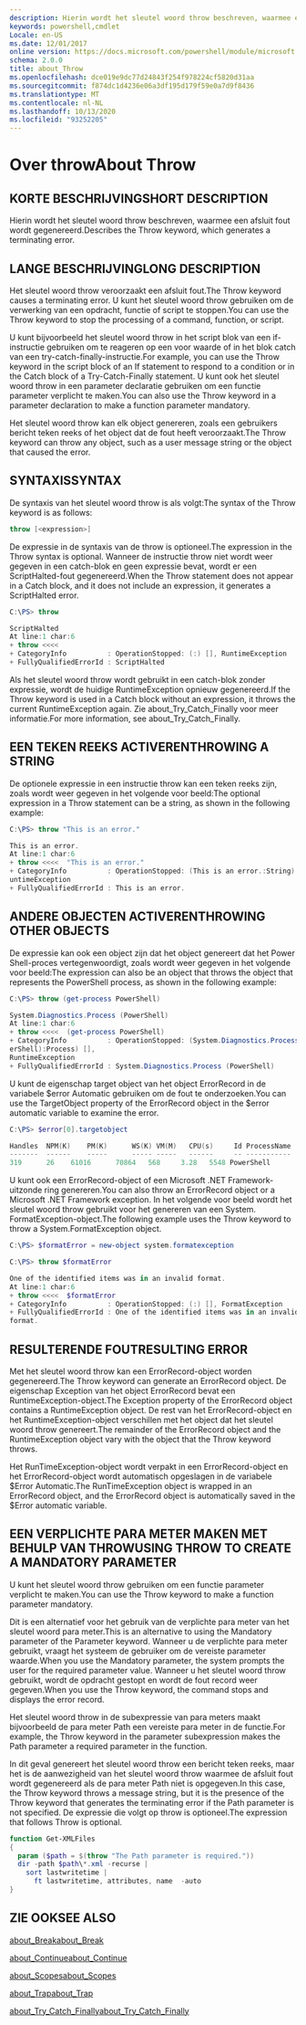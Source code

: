 ```yaml
---
description: Hierin wordt het sleutel woord throw beschreven, waarmee een afsluit fout wordt gegenereerd.
keywords: powershell,cmdlet
Locale: en-US
ms.date: 12/01/2017
online version: https://docs.microsoft.com/powershell/module/microsoft.powershell.core/about/about_throw?view=powershell-6&WT.mc_id=ps-gethelp
schema: 2.0.0
title: about_Throw
ms.openlocfilehash: dce019e9dc77d24843f254f978224cf5820d31aa
ms.sourcegitcommit: f874dc1d4236e06a3df195d179f59e0a7d9f8436
ms.translationtype: MT
ms.contentlocale: nl-NL
ms.lasthandoff: 10/13/2020
ms.locfileid: "93252205"
---
```

# <a name="about-throw"></a><span data-ttu-id="369d8-104">Over throw</span><span class="sxs-lookup"><span data-stu-id="369d8-104">About Throw</span></span>

## <a name="short-description"></a><span data-ttu-id="369d8-105">KORTE BESCHRIJVING</span><span class="sxs-lookup"><span data-stu-id="369d8-105">SHORT DESCRIPTION</span></span>
<span data-ttu-id="369d8-106">Hierin wordt het sleutel woord throw beschreven, waarmee een afsluit fout wordt gegenereerd.</span><span class="sxs-lookup"><span data-stu-id="369d8-106">Describes the Throw keyword, which generates a terminating error.</span></span>

## <a name="long-description"></a><span data-ttu-id="369d8-107">LANGE BESCHRIJVING</span><span class="sxs-lookup"><span data-stu-id="369d8-107">LONG DESCRIPTION</span></span>

<span data-ttu-id="369d8-108">Het sleutel woord throw veroorzaakt een afsluit fout.</span><span class="sxs-lookup"><span data-stu-id="369d8-108">The Throw keyword causes a terminating error.</span></span> <span data-ttu-id="369d8-109">U kunt het sleutel woord throw gebruiken om de verwerking van een opdracht, functie of script te stoppen.</span><span class="sxs-lookup"><span data-stu-id="369d8-109">You can use the Throw keyword to stop the processing of a command, function, or script.</span></span>

<span data-ttu-id="369d8-110">U kunt bijvoorbeeld het sleutel woord throw in het script blok van een if-instructie gebruiken om te reageren op een voor waarde of in het blok catch van een try-catch-finally-instructie.</span><span class="sxs-lookup"><span data-stu-id="369d8-110">For example, you can use the Throw keyword in the script block of an If statement to respond to a condition or in the Catch block of a Try-Catch-Finally statement.</span></span> <span data-ttu-id="369d8-111">U kunt ook het sleutel woord throw in een parameter declaratie gebruiken om een functie parameter verplicht te maken.</span><span class="sxs-lookup"><span data-stu-id="369d8-111">You can also use the Throw keyword in a parameter declaration to make a function parameter mandatory.</span></span>

<span data-ttu-id="369d8-112">Het sleutel woord throw kan elk object genereren, zoals een gebruikers bericht teken reeks of het object dat de fout heeft veroorzaakt.</span><span class="sxs-lookup"><span data-stu-id="369d8-112">The Throw keyword can throw any object, such as a user message string or the object that caused the error.</span></span>

## <a name="syntax"></a><span data-ttu-id="369d8-113">SYNTAXIS</span><span class="sxs-lookup"><span data-stu-id="369d8-113">SYNTAX</span></span>

<span data-ttu-id="369d8-114">De syntaxis van het sleutel woord throw is als volgt:</span><span class="sxs-lookup"><span data-stu-id="369d8-114">The syntax of the Throw keyword is as follows:</span></span>

```powershell
throw [<expression>]
```

<span data-ttu-id="369d8-115">De expressie in de syntaxis van de throw is optioneel.</span><span class="sxs-lookup"><span data-stu-id="369d8-115">The expression in the Throw syntax is optional.</span></span> <span data-ttu-id="369d8-116">Wanneer de instructie throw niet wordt weer gegeven in een catch-blok en geen expressie bevat, wordt er een ScriptHalted-fout gegenereerd.</span><span class="sxs-lookup"><span data-stu-id="369d8-116">When the Throw statement does not appear in a Catch block, and it does not include an expression, it generates a ScriptHalted error.</span></span>

```powershell
C:\PS> throw

ScriptHalted
At line:1 char:6
+ throw <<<<
+ CategoryInfo          : OperationStopped: (:) [], RuntimeException
+ FullyQualifiedErrorId : ScriptHalted
```

<span data-ttu-id="369d8-117">Als het sleutel woord throw wordt gebruikt in een catch-blok zonder expressie, wordt de huidige RuntimeException opnieuw gegenereerd.</span><span class="sxs-lookup"><span data-stu-id="369d8-117">If the Throw keyword is used in a Catch block without an expression, it throws the current RuntimeException again.</span></span> <span data-ttu-id="369d8-118">Zie about_Try_Catch_Finally voor meer informatie.</span><span class="sxs-lookup"><span data-stu-id="369d8-118">For more information, see about_Try_Catch_Finally.</span></span>

## <a name="throwing-a-string"></a><span data-ttu-id="369d8-119">EEN TEKEN REEKS ACTIVEREN</span><span class="sxs-lookup"><span data-stu-id="369d8-119">THROWING A STRING</span></span>

<span data-ttu-id="369d8-120">De optionele expressie in een instructie throw kan een teken reeks zijn, zoals wordt weer gegeven in het volgende voor beeld:</span><span class="sxs-lookup"><span data-stu-id="369d8-120">The optional expression in a Throw statement can be a string, as shown in the following example:</span></span>

```powershell
C:\PS> throw "This is an error."

This is an error.
At line:1 char:6
+ throw <<<<  "This is an error."
+ CategoryInfo          : OperationStopped: (This is an error.:String) [], R
untimeException
+ FullyQualifiedErrorId : This is an error.
```

## <a name="throwing-other-objects"></a><span data-ttu-id="369d8-121">ANDERE OBJECTEN ACTIVEREN</span><span class="sxs-lookup"><span data-stu-id="369d8-121">THROWING OTHER OBJECTS</span></span>

<span data-ttu-id="369d8-122">De expressie kan ook een object zijn dat het object genereert dat het Power Shell-proces vertegenwoordigt, zoals wordt weer gegeven in het volgende voor beeld:</span><span class="sxs-lookup"><span data-stu-id="369d8-122">The expression can also be an object that throws the object that represents the PowerShell process, as shown in the following example:</span></span>

```powershell
C:\PS> throw (get-process PowerShell)

System.Diagnostics.Process (PowerShell)
At line:1 char:6
+ throw <<<<  (get-process PowerShell)
+ CategoryInfo          : OperationStopped: (System.Diagnostics.Process (Pow
erShell):Process) [],
RuntimeException
+ FullyQualifiedErrorId : System.Diagnostics.Process (PowerShell)
```

<span data-ttu-id="369d8-123">U kunt de eigenschap target object van het object ErrorRecord in de variabele $error Automatic gebruiken om de fout te onderzoeken.</span><span class="sxs-lookup"><span data-stu-id="369d8-123">You can use the TargetObject property of the ErrorRecord object in the $error automatic variable to examine the error.</span></span>

```powershell
C:\PS> $error[0].targetobject

Handles  NPM(K)    PM(K)      WS(K) VM(M)   CPU(s)     Id ProcessName
-------  ------    -----      ----- -----   ------     -- -----------
319      26    61016      70864   568     3.28   5548 PowerShell
```

<span data-ttu-id="369d8-124">U kunt ook een ErrorRecord-object of een Microsoft .NET Framework-uitzonde ring genereren.</span><span class="sxs-lookup"><span data-stu-id="369d8-124">You can also throw an ErrorRecord object or a Microsoft .NET Framework exception.</span></span> <span data-ttu-id="369d8-125">In het volgende voor beeld wordt het sleutel woord throw gebruikt voor het genereren van een System. FormatException-object.</span><span class="sxs-lookup"><span data-stu-id="369d8-125">The following example uses the Throw keyword to throw a System.FormatException object.</span></span>

```powershell
C:\PS> $formatError = new-object system.formatexception

C:\PS> throw $formatError

One of the identified items was in an invalid format.
At line:1 char:6
+ throw <<<<  $formatError
+ CategoryInfo          : OperationStopped: (:) [], FormatException
+ FullyQualifiedErrorId : One of the identified items was in an invalid
format.
```

## <a name="resulting-error"></a><span data-ttu-id="369d8-126">RESULTERENDE FOUT</span><span class="sxs-lookup"><span data-stu-id="369d8-126">RESULTING ERROR</span></span>

<span data-ttu-id="369d8-127">Met het sleutel woord throw kan een ErrorRecord-object worden gegenereerd.</span><span class="sxs-lookup"><span data-stu-id="369d8-127">The Throw keyword can generate an ErrorRecord object.</span></span> <span data-ttu-id="369d8-128">De eigenschap Exception van het object ErrorRecord bevat een RuntimeException-object.</span><span class="sxs-lookup"><span data-stu-id="369d8-128">The Exception property of the ErrorRecord object contains a RuntimeException object.</span></span> <span data-ttu-id="369d8-129">De rest van het ErrorRecord-object en het RuntimeException-object verschillen met het object dat het sleutel woord throw genereert.</span><span class="sxs-lookup"><span data-stu-id="369d8-129">The remainder of the ErrorRecord object and the RuntimeException object vary with the object that the Throw keyword throws.</span></span>

<span data-ttu-id="369d8-130">Het RunTimeException-object wordt verpakt in een ErrorRecord-object en het ErrorRecord-object wordt automatisch opgeslagen in de variabele $Error Automatic.</span><span class="sxs-lookup"><span data-stu-id="369d8-130">The RunTimeException object is wrapped in an ErrorRecord object, and the ErrorRecord object is automatically saved in the $Error automatic variable.</span></span>

## <a name="using-throw-to-create-a-mandatory-parameter"></a><span data-ttu-id="369d8-131">EEN VERPLICHTE PARA METER MAKEN MET BEHULP VAN THROW</span><span class="sxs-lookup"><span data-stu-id="369d8-131">USING THROW TO CREATE A MANDATORY PARAMETER</span></span>

<span data-ttu-id="369d8-132">U kunt het sleutel woord throw gebruiken om een functie parameter verplicht te maken.</span><span class="sxs-lookup"><span data-stu-id="369d8-132">You can use the Throw keyword to make a function parameter mandatory.</span></span>

<span data-ttu-id="369d8-133">Dit is een alternatief voor het gebruik van de verplichte para meter van het sleutel woord para meter.</span><span class="sxs-lookup"><span data-stu-id="369d8-133">This is an alternative to using the Mandatory parameter of the Parameter keyword.</span></span> <span data-ttu-id="369d8-134">Wanneer u de verplichte para meter gebruikt, vraagt het systeem de gebruiker om de vereiste parameter waarde.</span><span class="sxs-lookup"><span data-stu-id="369d8-134">When you use the Mandatory parameter, the system prompts the user for the required parameter value.</span></span> <span data-ttu-id="369d8-135">Wanneer u het sleutel woord throw gebruikt, wordt de opdracht gestopt en wordt de fout record weer gegeven.</span><span class="sxs-lookup"><span data-stu-id="369d8-135">When you use the Throw keyword, the command stops and displays the error record.</span></span>

<span data-ttu-id="369d8-136">Het sleutel woord throw in de subexpressie van para meters maakt bijvoorbeeld de para meter Path een vereiste para meter in de functie.</span><span class="sxs-lookup"><span data-stu-id="369d8-136">For example, the Throw keyword in the parameter subexpression makes the Path parameter a required parameter in the function.</span></span>

<span data-ttu-id="369d8-137">In dit geval genereert het sleutel woord throw een bericht teken reeks, maar het is de aanwezigheid van het sleutel woord throw waarmee de afsluit fout wordt gegenereerd als de para meter Path niet is opgegeven.</span><span class="sxs-lookup"><span data-stu-id="369d8-137">In this case, the Throw keyword throws a message string, but it is the presence of the Throw keyword that generates the terminating error if the Path parameter is not specified.</span></span> <span data-ttu-id="369d8-138">De expressie die volgt op throw is optioneel.</span><span class="sxs-lookup"><span data-stu-id="369d8-138">The expression that follows Throw is optional.</span></span>

```powershell
function Get-XMLFiles
{
  param ($path = $(throw "The Path parameter is required."))
  dir -path $path\*.xml -recurse |
    sort lastwritetime |
      ft lastwritetime, attributes, name  -auto
}
```

## <a name="see-also"></a><span data-ttu-id="369d8-139">ZIE OOK</span><span class="sxs-lookup"><span data-stu-id="369d8-139">SEE ALSO</span></span>

[<span data-ttu-id="369d8-140">about_Break</span><span class="sxs-lookup"><span data-stu-id="369d8-140">about_Break</span></span>](about_Break.md)

[<span data-ttu-id="369d8-141">about_Continue</span><span class="sxs-lookup"><span data-stu-id="369d8-141">about_Continue</span></span>](about_Continue.md)

[<span data-ttu-id="369d8-142">about_Scopes</span><span class="sxs-lookup"><span data-stu-id="369d8-142">about_Scopes</span></span>](about_Scopes.md)

[<span data-ttu-id="369d8-143">about_Trap</span><span class="sxs-lookup"><span data-stu-id="369d8-143">about_Trap</span></span>](about_Trap.md)

[<span data-ttu-id="369d8-144">about_Try_Catch_Finally</span><span class="sxs-lookup"><span data-stu-id="369d8-144">about_Try_Catch_Finally</span></span>](about_Try_Catch_Finally.md)
